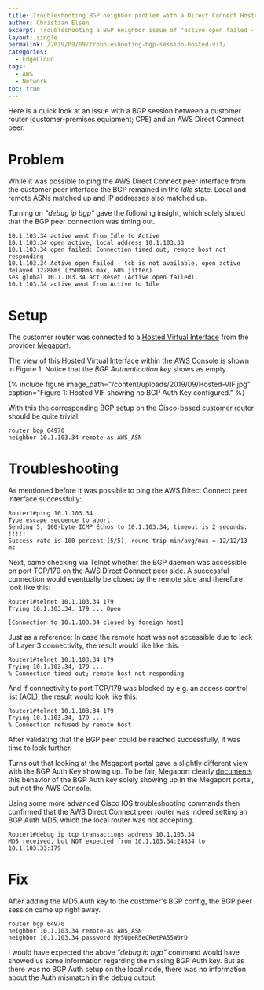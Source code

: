 ```yaml
---
title: Troubleshooting BGP neighbor problem with a Direct Connect Hosted VIF
author: Christian Elsen
excerpt: Troubleshooting a BGP neighbor issue of "active open failed - tcb is not available" on a Megaport Hosted VIF due to unset BGP MD5 Auth key
layout: single
permalink: /2019/09/09/troubleshooting-bgp-session-hosted-vif/
categories:
  - EdgeCloud
tags:
  - AWS
  - Network
toc: true
---
```


Here is a quick look at an issue with a BGP session between a customer router (customer-premises equipment; CPE) and an AWS Direct Connect peer.

# Problem

While it was possible to ping the AWS Direct Connect peer interface from the customer peer interface the BGP remained in the *Idle* state. Local and remote ASNs matched up and IP addresses also matched up.

Turning on *"debug ip bgp"* gave the following insight, which solely shoed that the BGP peer connection was timing out.

```
10.1.103.34 active went from Idle to Active
10.1.103.34 open active, local address 10.1.103.33
10.1.103.34 open failed: Connection timed out; remote host not responding
10.1.103.34 Active open failed - tcb is not available, open active delayed 12288ms (35000ms max, 60% jitter)
ses global 10.1.103.34 act Reset (Active open failed).
10.1.103.34 active went from Active to Idle

```

# Setup

The customer router was connected to a [Hosted Virtual Interface](https://aws.amazon.com/directconnect/partners/) from the provider [Megaport](https://www.megaport.com/).

The view of this Hosted Virtual Interface within the AWS Console is shown in Figure 1. Notice that the *BGP Authentication key* shows as empty.

{% include figure image_path="/content/uploads/2019/09/Hosted-VIF.jpg" caption="Figure 1: Hosted VIF showing no BGP Auth Key configured." %}

With this the corresponding BGP setup on the Cisco-based customer router should be quite trivial.  

```
router bgp 64970
neighbor 10.1.103.34 remote-as AWS_ASN
```

# Troubleshooting

As mentioned before it was possible to ping the AWS Direct Connect peer interface successfully:
```
Router1#ping 10.1.103.34
Type escape sequence to abort.
Sending 5, 100-byte ICMP Echos to 10.1.103.34, timeout is 2 seconds:
!!!!!
Success rate is 100 percent (5/5), round-trip min/avg/max = 12/12/13 ms
```

Next, came checking via Telnet whether the BGP daemon was accessible on port TCP/179 on the AWS Direct Connect peer side.
A successful connection would eventually be closed by the remote side and therefore look like this:
```
Router1#telnet 10.1.103.34 179
Trying 10.1.103.34, 179 ... Open

[Connection to 10.1.103.34 closed by foreign host]
```

Just as a reference: In case the remote host was not accessible due to lack of Layer 3 connectivity, the result would like like this:
```
Router1#telnet 10.1.103.34 179
Trying 10.1.103.34, 179 ...
% Connection timed out; remote host not responding
```

And if connectivity to port TCP/179 was blocked by e.g. an access control list (ACL), the result would look like this:
```
Router1#telnet 10.1.103.34 179
Trying 10.1.103.34, 179 ...
% Connection refused by remote host
```

After validating that the BGP peer could be reached successfully, it was time to look further.

Turns out that looking at the Megaport portal gave a slightly different view with the BGP Auth Key showing up. To be fair, Megaport clearly [documents](https://knowledgebase.megaport.com/cloud-connectivity/aws-cloud/) this behavior of the BGP Auth key solely showing up in the Megaport portal, but not the AWS Console.

Using some more advanced Cisco IOS troubleshooting commands then confirmed that the AWS Direct Connect peer router was indeed setting an BGP Auth MD5, which the local router was not accepting.

```
Router1#debug ip tcp transactions address 10.1.103.34
MD5 received, but NOT expected from 10.1.103.34:24834 to 10.1.103.33:179

```

# Fix

After adding the MD5 Auth key to the customer's BGP config, the BGP peer session came up right away.

```
router bgp 64970
neighbor 10.1.103.34 remote-as AWS_ASN
neighbor 10.1.103.34 password My5UpeR5eCRetPA55W0rD
```

I would have expected the above *"debug ip bgp"* command would have showed us some information regarding the missing BGP Auth key. But as there was no BGP Auth setup on the local node, there was no information about the Auth mismatch in the debug output.  
